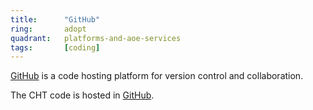 ```yaml
---
title:      "GitHub"
ring:       adopt
quadrant:   platforms-and-aoe-services
tags:       [coding]
---
```


[GitHub](https://github.com/) is a code hosting platform for version control and collaboration. 

The CHT code is hosted in [GitHub](https://github.com/medic).